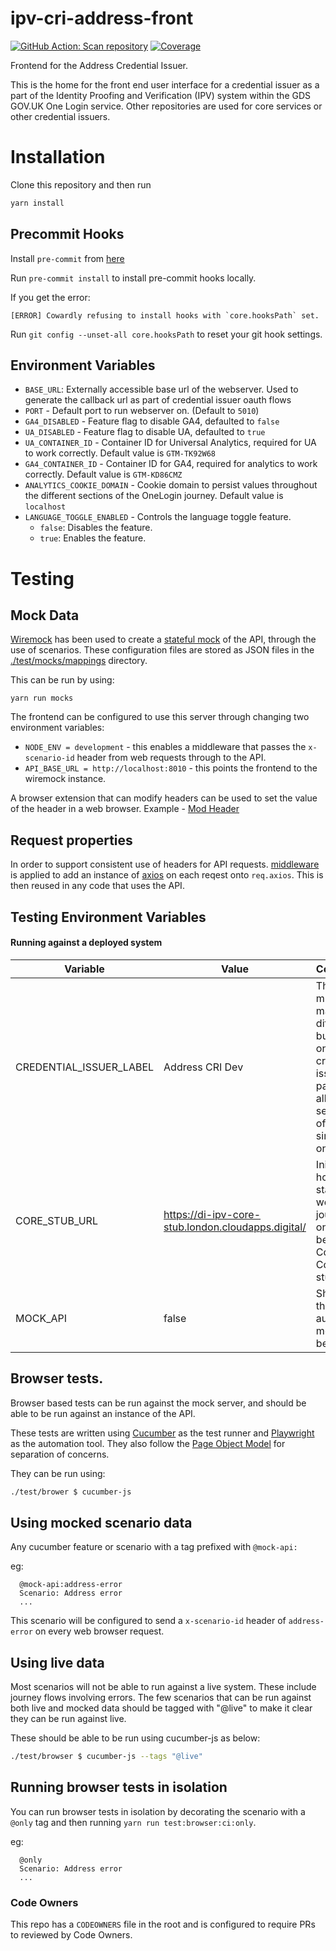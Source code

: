 # ipv-cri-address-front

[![GitHub Action: Scan repository](https://github.com/govuk-one-login/ipv-cri-address-front/actions/workflows/scan-repo.yml/badge.svg?branch=main)](https://github.com/govuk-one-login/ipv-cri-address-front/actions/workflows/scan-repo.yml?query=branch%3Amain)
[![Coverage](https://sonarcloud.io/api/project_badges/measure?project=ipv-cri-address-front&metric=coverage)](https://sonarcloud.io/summary/overall?id=ipv-cri-address-front)

Frontend for the Address Credential Issuer.

This is the home for the front end user interface for a credential issuer as a part of the Identity Proofing and Verification (IPV) system within the GDS GOV.UK One Login service. Other repositories are used for core services or other credential issuers.

# Installation

Clone this repository and then run

```bash
yarn install
```

## Precommit Hooks

Install `pre-commit` from [here](https://pre-commit.com/)

Run `pre-commit install` to install pre-commit hooks locally.

If you get the error:

```
[ERROR] Cowardly refusing to install hooks with `core.hooksPath` set.
```

Run `git config --unset-all core.hooksPath` to reset your git hook settings.

## Environment Variables

- `BASE_URL`: Externally accessible base url of the webserver. Used to generate the callback url as part of credential issuer oauth flows
- `PORT` - Default port to run webserver on. (Default to `5010`)
- `GA4_DISABLED` - Feature flag to disable GA4, defaulted to `false`
- `UA_DISABLED` - Feature flag to disable UA, defaulted to `true`
- `UA_CONTAINER_ID` - Container ID for Universal Analytics, required for UA to work correctly. Default value is `GTM-TK92W68`
- `GA4_CONTAINER_ID` - Container ID for GA4, required for analytics to work correctly. Default value is `GTM-KD86CMZ`
- `ANALYTICS_COOKIE_DOMAIN` - Cookie domain to persist values throughout the different sections of the OneLogin journey. Default value is `localhost`
- `LANGUAGE_TOGGLE_ENABLED` - Controls the language toggle feature.
  - `false`: Disables the feature.
  - `true`: Enables the feature.

# Testing

## Mock Data

[Wiremock](https://wiremock.org) has been used to create a [stateful mock](https://wiremock.org/docs/stateful-behaviour/) of the API, through the use of scenarios.
These configuration files are stored as JSON files in the [./test/mocks/mappings](./test/mocks/mappings) directory.

This can be run by using:

`yarn run mocks`

The frontend can be configured to use this server through changing two environment variables:

- `NODE_ENV = development` - this enables a middleware that passes the `x-scenario-id` header from web requests through to the API.
- `API_BASE_URL = http://localhost:8010` - this points the frontend to the wiremock instance.

A browser extension that can modify headers can be used to set the value of the header in a web browser. Example - [Mod Header](https://modheader.com)

## Request properties

In order to support consistent use of headers for API requests. [middleware](./src/lib/axios.js) is applied to add an instance of [axios](https://axios-http.com/) on each reqest onto `req.axios`. This is then reused in any code that uses the API.

## Testing Environment Variables

#### Running against a deployed system

| Variable                | Value                                              | Comment                                                                                                    |
| ----------------------- | -------------------------------------------------- | ---------------------------------------------------------------------------------------------------------- |
| CREDENTIAL_ISSUER_LABEL | Address CRI Dev                                    | There might be many different buttons on the credential issuer page, this allows selection of a single one |
| CORE_STUB_URL           | https://di-ipv-core-stub.london.cloudapps.digital/ | Initial host to start the web journey on. Will be either Core or a Core stub.                              |
| MOCK_API                | false                                              | Should the automatic mocking be used                                                                       |

## Browser tests.

Browser based tests can be run against the mock server, and should be able to be run against an instance of the API.

These tests are written using [Cucumber](https://cucumber.io/docs/installation/javascript/) as the test runner and [Playwright](https://playwright.dev/) as the automation tool. They also follow the [Page Object Model](https://playwright.dev/docs/test-pom) for separation of concerns.

They can be run using:

```sh
./test/brower $ cucumber-js
```

## Using mocked scenario data

Any cucumber feature or scenario with a tag prefixed with `@mock-api:`

eg:

```
  @mock-api:address-error
  Scenario: Address error
  ...
```

This scenario will be configured to send a `x-scenario-id` header of `address-error` on every web browser request.

## Using live data

Most scenarios will not be able to run against a live system. These include journey flows involving errors. The few scenarios that can be run against both live and mocked data should be tagged with "@live" to make it clear they can be run against live.

These should be able to be run using cucumber-js as below:

```sh
./test/browser $ cucumber-js --tags "@live"
```

## Running browser tests in isolation

You can run browser tests in isolation by decorating the scenario with a `@only` tag and then running `yarn run test:browser:ci:only`.

eg:

```
  @only
  Scenario: Address error
  ...
```

### Code Owners

This repo has a `CODEOWNERS` file in the root and is configured to require PRs to reviewed by Code Owners.
